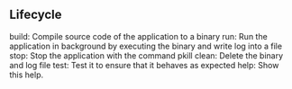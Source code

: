 ## Lifecycle

build:   Compile source code of the application to a binary
run:     Run the application in background by executing the binary and write log into a file
stop:    Stop the application with the command pkill
clean:   Delete the binary and log file
test:    Test it to ensure that it behaves as expected
help:    Show this help.